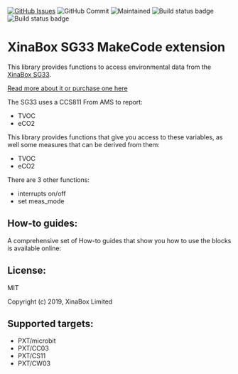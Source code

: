 [![GitHub Issues](https://img.shields.io/github/issues/xinabox/pxt-SG33.svg)](https://github.com/xinabox/pxt-SG33/issues) 
![GitHub Commit](https://img.shields.io/github/last-commit/xinabox/pxt-SG33) 
![Maintained](https://img.shields.io/maintenance/yes/2020) 
![Build status badge](https://github.com/xinabox/pxt-SG33/workflows/maker/badge.svg)
![Build status badge](https://github.com/xinabox/pxt-SG33/workflows/microbit/badge.svg)
# XinaBox SG33 MakeCode extension

This library provides functions to access environmental data from the [XinaBox SG33](https://xinabox.cc/products/sg33).

[Read more about it or purchase one here](https://xinabox.cc/products/sg33)

The SG33 uses a CCS811 From AMS to report:
* TVOC 
* eCO2 

This library provides functions that give you access to these variables, as well some measures that can be derived from them:
* TVOC
* eCO2

There are 3 other functions:
* interrupts on/off
* set meas_mode


## How-to guides:

A comprehensive set of How-to guides that show you how to use the blocks is available online:

## License:

MIT

Copyright (c) 2019, XinaBox Limited

## Supported targets:

* PXT/microbit
* PXT/CC03
* PXT/CS11
* PXT/CW03


